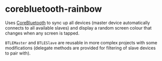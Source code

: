 # corebluetooth-rainbow

Uses [CoreBluetooth](https://developer.apple.com/library/ios/documentation/CoreBluetooth/Reference/CoreBluetooth_Framework/index.html#//apple_ref/doc/uid/TP40011295) to sync up all devices (master device automatically connects to all available slaves) and display a random screen colour that changes when any screen is tapped.

`BTLEMaster` and `BTLESlave` are reusable in more complex projects with some modifications (delegate methods are provided for filtering of slave devices to pair with).
